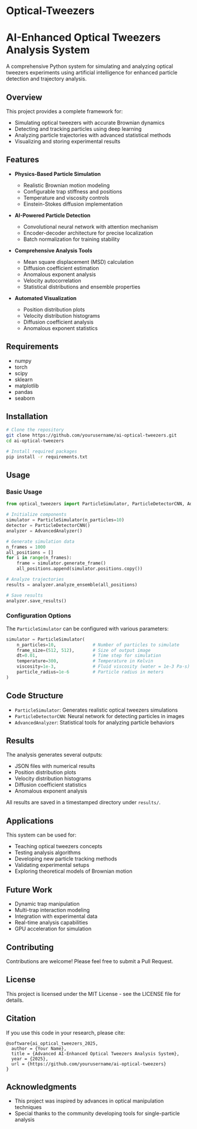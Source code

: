 # Optical-Tweezers

# AI-Enhanced Optical Tweezers Analysis System

A comprehensive Python system for simulating and analyzing optical tweezers experiments using artificial intelligence for enhanced particle detection and trajectory analysis.

## Overview

This project provides a complete framework for:
- Simulating optical tweezers with accurate Brownian dynamics
- Detecting and tracking particles using deep learning
- Analyzing particle trajectories with advanced statistical methods
- Visualizing and storing experimental results

## Features

- **Physics-Based Particle Simulation**
  - Realistic Brownian motion modeling
  - Configurable trap stiffness and positions
  - Temperature and viscosity controls
  - Einstein-Stokes diffusion implementation

- **AI-Powered Particle Detection**
  - Convolutional neural network with attention mechanism
  - Encoder-decoder architecture for precise localization
  - Batch normalization for training stability

- **Comprehensive Analysis Tools**
  - Mean square displacement (MSD) calculation
  - Diffusion coefficient estimation
  - Anomalous exponent analysis
  - Velocity autocorrelation
  - Statistical distributions and ensemble properties

- **Automated Visualization**
  - Position distribution plots
  - Velocity distribution histograms
  - Diffusion coefficient analysis
  - Anomalous exponent statistics

## Requirements

- numpy
- torch
- scipy
- sklearn
- matplotlib
- pandas
- seaborn

## Installation

```bash
# Clone the repository
git clone https://github.com/yourusername/ai-optical-tweezers.git
cd ai-optical-tweezers

# Install required packages
pip install -r requirements.txt
```

## Usage

### Basic Usage

```python
from optical_tweezers import ParticleSimulator, ParticleDetectorCNN, AdvancedAnalyzer

# Initialize components
simulator = ParticleSimulator(n_particles=10)
detector = ParticleDetectorCNN()
analyzer = AdvancedAnalyzer()

# Generate simulation data
n_frames = 1000
all_positions = []
for i in range(n_frames):
    frame = simulator.generate_frame()
    all_positions.append(simulator.positions.copy())

# Analyze trajectories
results = analyzer.analyze_ensemble(all_positions)

# Save results
analyzer.save_results()
```

### Configuration Options

The `ParticleSimulator` can be configured with various parameters:

```python
simulator = ParticleSimulator(
    n_particles=10,              # Number of particles to simulate
    frame_size=(512, 512),       # Size of output image
    dt=0.01,                     # Time step for simulation
    temperature=300,             # Temperature in Kelvin
    viscosity=1e-3,              # Fluid viscosity (water = 1e-3 Pa·s)
    particle_radius=1e-6         # Particle radius in meters
)
```

## Code Structure

- `ParticleSimulator`: Generates realistic optical tweezers simulations
- `ParticleDetectorCNN`: Neural network for detecting particles in images
- `AdvancedAnalyzer`: Statistical tools for analyzing particle behaviors

## Results

The analysis generates several outputs:
- JSON files with numerical results
- Position distribution plots
- Velocity distribution histograms
- Diffusion coefficient statistics
- Anomalous exponent analysis

All results are saved in a timestamped directory under `results/`.

## Applications

This system can be used for:
- Teaching optical tweezers concepts
- Testing analysis algorithms
- Developing new particle tracking methods
- Validating experimental setups
- Exploring theoretical models of Brownian motion

## Future Work

- Dynamic trap manipulation
- Multi-trap interaction modeling
- Integration with experimental data
- Real-time analysis capabilities
- GPU acceleration for simulation

## Contributing

Contributions are welcome! Please feel free to submit a Pull Request.

## License

This project is licensed under the MIT License - see the LICENSE file for details.

## Citation

If you use this code in your research, please cite:

```
@software{ai_optical_tweezers_2025,
  author = {Your Name},
  title = {Advanced AI-Enhanced Optical Tweezers Analysis System},
  year = {2025},
  url = {https://github.com/yourusername/ai-optical-tweezers}
}
```

## Acknowledgments

- This project was inspired by advances in optical manipulation techniques
- Special thanks to the community developing tools for single-particle analysis
